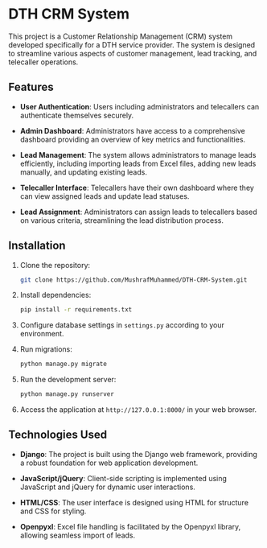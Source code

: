 # DTH CRM System

This project is a Customer Relationship Management (CRM) system developed specifically for a DTH service provider. The system is designed to streamline various aspects of customer management, lead tracking, and telecaller operations.

## Features

- **User Authentication**: Users including administrators and telecallers can authenticate themselves securely.
  
- **Admin Dashboard**: Administrators have access to a comprehensive dashboard providing an overview of key metrics and functionalities.

- **Lead Management**: The system allows administrators to manage leads efficiently, including importing leads from Excel files, adding new leads manually, and updating existing leads.

- **Telecaller Interface**: Telecallers have their own dashboard where they can view assigned leads and update lead statuses.

- **Lead Assignment**: Administrators can assign leads to telecallers based on various criteria, streamlining the lead distribution process.

## Installation

1. Clone the repository:

    ```bash
    git clone https://github.com/MushrafMuhammed/DTH-CRM-System.git
    ```

2. Install dependencies:

    ```bash
    pip install -r requirements.txt
    ```

3. Configure database settings in `settings.py` according to your environment.

4. Run migrations:

    ```bash
    python manage.py migrate
    ```

5. Run the development server:

    ```bash
    python manage.py runserver
    ```

6. Access the application at `http://127.0.0.1:8000/` in your web browser.

## Technologies Used

- **Django**: The project is built using the Django web framework, providing a robust foundation for web application development.
  
- **JavaScript/jQuery**: Client-side scripting is implemented using JavaScript and jQuery for dynamic user interactions.

- **HTML/CSS**: The user interface is designed using HTML for structure and CSS for styling.

- **Openpyxl**: Excel file handling is facilitated by the Openpyxl library, allowing seamless import of leads.
